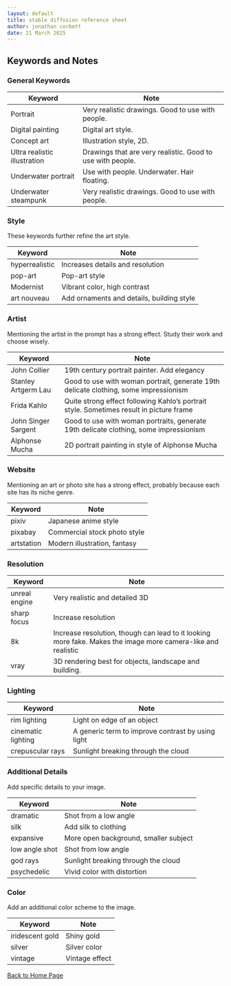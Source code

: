 ```yaml
---
layout: default
title: stable diffusion reference sheet
author: jonathan corbett
date: 21 March 2025
---
```


## Keywords and Notes

### General Keywords
| Keyword               | Note                                      |
|-----------------------|-------------------------------------------|
| Portrait              | Very realistic drawings. Good to use with people. |
| Digital painting      | Digital art style.                        |
| Concept art           | Illustration style, 2D.                   |
| Ultra realistic illustration | Drawings that are very realistic. Good to use with people. |
| Underwater portrait   | Use with people. Underwater. Hair floating. |
| Underwater steampunk  | Very realistic drawings. Good to use with people. |

### Style
These keywords further refine the art style.

| Keyword        | Note                                      |
|----------------|-------------------------------------------|
| hyperrealistic | Increases details and resolution          |
| pop-art        | Pop-art style                             |
| Modernist      | Vibrant color, high contrast              |
| art nouveau    | Add ornaments and details, building style |

### Artist
Mentioning the artist in the prompt has a strong effect. Study their work and choose wisely.

| Keyword               | Note                                      |
|-----------------------|-------------------------------------------|
| John Collier          | 19th century portrait painter. Add elegancy |
| Stanley Artgerm Lau   | Good to use with woman portrait, generate 19th delicate clothing, some impressionism |
| Frida Kahlo           | Quite strong effect following Kahlo’s portrait style. Sometimes result in picture frame |
| John Singer Sargent   | Good to use with woman portraits, generate 19th delicate clothing, some impressionism |
| Alphonse Mucha        | 2D portrait painting in style of Alphonse Mucha |

### Website
Mentioning an art or photo site has a strong effect, probably because each site has its niche genre.

| Keyword    | Note                                      |
|------------|-------------------------------------------|
| pixiv      | Japanese anime style                      |
| pixabay    | Commercial stock photo style              |
| artstation | Modern illustration, fantasy              |

### Resolution
| Keyword        | Note                                      |
|----------------|-------------------------------------------|
| unreal engine  | Very realistic and detailed 3D            |
| sharp focus    | Increase resolution                       |
| 8k             | Increase resolution, though can lead to it looking more fake. Makes the image more camera-like and realistic |
| vray           | 3D rendering best for objects, landscape and building. |

### Lighting
| Keyword           | Note                                      |
|-------------------|-------------------------------------------|
| rim lighting      | Light on edge of an object                |
| cinematic lighting| A generic term to improve contrast by using light |
| crepuscular rays  | Sunlight breaking through the cloud       |

### Additional Details
Add specific details to your image.

| Keyword           | Note                                      |
|-------------------|-------------------------------------------|
| dramatic          | Shot from a low angle                     |
| silk              | Add silk to clothing                      |
| expansive         | More open background, smaller subject     |
| low angle shot    | Shot from low angle                       |
| god rays          | Sunlight breaking through the cloud       |
| psychedelic       | Vivid color with distortion               |

### Color
Add an additional color scheme to the image.

| Keyword           | Note                                      |
|-------------------|-------------------------------------------|
| iridescent gold   | Shiny gold                                |
| silver            | Silver color                              |
| vintage           | Vintage effect                            |



<footer>
  <p><a href="index.html">Back to Home Page</a></p>
</footer>
